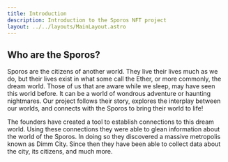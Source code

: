 ```yaml
---
title: Introduction
description: Introduction to the Sporos NFT project
layout: ../../layouts/MainLayout.astro
---
```


## Who are the Sporos?

 Sporos are the citizens of another world. They live their lives much as we do, but their lives exist in what some call the Ether, or more commonly, the dream world. Those of us that are aware while we sleep, may have seen this world before. It can be a world of wondrous adventure or haunting nightmares. Our project follows their story, explores the interplay between our worlds, and connects with the Sporos to bring their world to life!

The founders have created a tool to establish connections to this dream world. Using these connections they were able to glean information about the world of the Sporos. In doing so they discovered a massive metropolis known as Dimm City. Since then they have been able to collect data about the city, its citizens, and much more.
